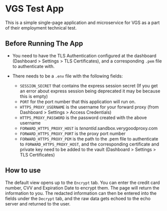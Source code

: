# VGS Test App

This is a simple single-page application and microservice for VGS as a part of their employment technical test.

## Before Running The App

+ You need to have the TLS Authentication configured at the dashboard (Dashboard > Settings > TLS Certificates), and a corresponding `.pem` file to authenticate with.

+ There needs to be a `.env` file with the following fields:
    + `SESSION_SECRET` that contains the express session secret (If you get an error about express session being deprecated it may be because this is empty)
    + `PORT` for the port number that this application will run on.
    + `HTTPS_PROXY_USERNAME` is the username for your forward proxy (from Dashboard > Settings > Access Credentials)
    + `HTTPS_PROXY_PASSWORD` is the password created with the above username
    + `FORWARD_HTTPS_PROXY_HOST` is _tenantid_.sandbox.verygoodproxy.com 
    + `FORWARD_HTTPS_PROXY_PORT` is the proxy port number
    + `FORWARD_HTTPS_PROXY_PEM` is the path to the .pem file to authenticate to `FORWARD_HTTPS_PROXY_HOST`, and the corresponding certificate and private key need to be added to the vault (Dashboard > Settings > TLS Certificates)

## How to use

The default view opens up to the `Encrypt` tab. You can enter the credit card number, CVV and Expiration Date to encrypt them. The page will return the information to you. The redacted information can then be entered into the fields under the `Decrypt` tab, and the raw data gets echoed to the echo server and returned to the user.
